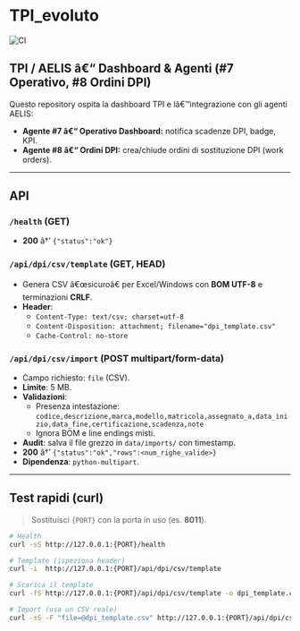 # TPI_evoluto
![CI](https://github.com/aicreator76/TPI_evoluto/actions/workflows/ci.yml/badge.svg)

## TPI / AELIS â€“ Dashboard & Agenti (#7 Operativo, #8 Ordini DPI)
Questo repository ospita la dashboard TPI e lâ€™integrazione con gli agenti AELIS:
- **Agente #7 â€“ Operativo Dashboard:** notifica scadenze DPI, badge, KPI.
- **Agente #8 â€“ Ordini DPI:** crea/chiude ordini di sostituzione DPI (work orders).

---

## API

### `/health` (GET)
- **200** â†’ `{"status":"ok"}`

### `/api/dpi/csv/template` (GET, HEAD)
- Genera CSV â€œsicuroâ€ per Excel/Windows con **BOM UTF-8** e terminazioni **CRLF**.
- **Header**:
  - `Content-Type: text/csv; charset=utf-8`
  - `Content-Disposition: attachment; filename="dpi_template.csv"`
  - `Cache-Control: no-store`

### `/api/dpi/csv/import` (POST multipart/form-data)
- Campo richiesto: `file` (CSV).
- **Limite**: 5 MB.
- **Validazioni**:
  - Presenza intestazione:  
    `codice,descrizione,marca,modello,matricola,assegnato_a,data_inizio,data_fine,certificazione,scadenza,note`
  - Ignora BOM e line endings misti.
- **Audit**: salva il file grezzo in `data/imports/` con timestamp.
- **200** â†’ `{"status":"ok","rows":<num_righe_valide>}`
- **Dipendenza**: `python-multipart`.

---

## Test rapidi (curl)

> Sostituisci `{PORT}` con la porta in uso (es. **8011**).

```bash
# Health
curl -sS http://127.0.0.1:{PORT}/health

# Template (ispeziona header)
curl -i  http://127.0.0.1:{PORT}/api/dpi/csv/template

# Scarica il template
curl -fS http://127.0.0.1:{PORT}/api/dpi/csv/template -o dpi_template.csv

# Import (usa un CSV reale)
curl -sS -F "file=@dpi_template.csv" http://127.0.0.1:{PORT}/api/dpi/csv/import
